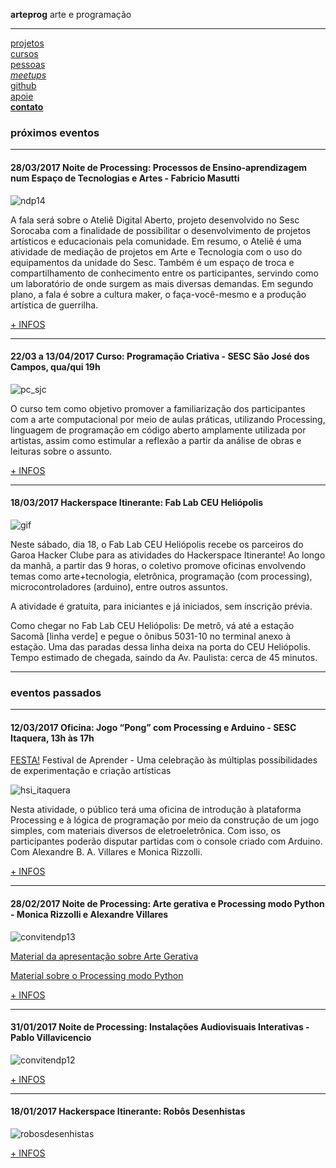 <p class="h0"><strong>arteprog</strong> arte e programação</p>
<hr>

[projetos](/projetos/)<br>
[cursos](http://arteprog.github.io/cursos/)<br>
[pessoas](/pessoas/)<br>
[*meetups*](https://www.meetup.com/arte-e-programacao/)<br>
[github](https://github.com/arteprog)<br>
[apoie](https://www.patreon.com/arteprog)<br>
[**contato**](https://docs.google.com/forms/d/e/1FAIpQLSdIbkBf-7tUBk6YZ6elDA6hL3VA86fPQNGWshHviAZRcYM3HA/viewform)


### próximos eventos
<hr>

#### 28/03/2017 Noite de Processing: Processos de Ensino-aprendizagem num Espaço de Tecnologias e Artes - Fabricio Masutti

![ndp14](https://github.com/arteprog/arteprog.github.io/blob/master/assets/images/Convite_Masutti_ndp.png?raw=true)

A fala será sobre o Ateliê Digital Aberto, projeto desenvolvido no Sesc Sorocaba com a finalidade de possibilitar o desenvolvimento de projetos artísticos e educacionais pela comunidade. Em resumo, o Ateliê é uma atividade de mediação de projetos em Arte e Tecnologia com o uso do equipamentos da unidade do Sesc. Também é um espaço de troca e compartilhamento de conhecimento entre os participantes, servindo como um laboratório de onde surgem as mais diversas demandas. Em segundo plano, a fala é sobre a cultura maker, o faça-você-mesmo e a produção artística de guerrilha.

[+ INFOS](https://garoa.net.br/wiki/Noite_de_Processing#28.2F03.2F2017_Processos_de_Ensino-aprendizagem_num_Espa.C3.A7o_de_Tecnologias_e_Artes_-_Fabricio_Masutti)

<hr>

#### 22/03 a 13/04/2017 Curso: Programação Criativa - SESC São José dos Campos, qua/qui 19h

![pc_sjc](https://github.com/arteprog/arteprog.github.io/blob/master/assets/images/pc_sjc.jpg?raw=true)

O curso tem como objetivo promover a familiarização dos participantes com a arte computacional por meio de aulas práticas, utilizando Processing, linguagem de programação em código aberto amplamente utilizada por artistas, assim como estimular a reflexão a partir da análise de obras e leituras sobre o assunto.

[+ INFOS](https://www.sescsp.org.br/programacao/117413_PROGRAMACAO+CRIATIVA)

<hr>

#### 18/03/2017 Hackerspace Itinerante: Fab Lab CEU Heliópolis 

![gif](https://github.com/arteprog/arteprog.github.io/blob/master/assets/images/source.gif?raw=true)

Neste sábado, dia 18, o Fab Lab CEU Heliópolis recebe os parceiros do Garoa Hacker Clube para as atividades do Hackerspace Itinerante! Ao longo da manhã, a partir das 9 horas, o coletivo promove oficinas envolvendo temas como arte+tecnologia, eletrônica, programação (com processing), microcontroladores (arduino), entre outros assuntos.

A atividade é gratuita, para iniciantes e já iniciados, sem inscrição prévia.

Como chegar no Fab Lab CEU Heliópolis: De metrô, vá até a estação Sacomã [linha verde] e pegue o ônibus 5031-10 no terminal anexo à estação. Uma das paradas dessa linha deixa na porta do CEU Heliópolis. Tempo estimado de chegada, saindo da Av. Paulista: cerca de 45 minutos.
<hr>

### eventos passados
<hr>

#### 12/03/2017 Oficina: Jogo “Pong” com Processing e Arduino - SESC Itaquera, 13h às 17h

[FESTA!](https://www.sescsp.org.br/programacao/115761_FESTA+FESTIVAL+DE+APRENDER) Festival de Aprender - Uma celebração às múltiplas possibilidades de experimentação e criação artísticas

![hsi_itaquera](https://github.com/arteprog/arteprog.github.io/blob/master/assets/images/hsi_sescItaquera.jpg?raw=true)

Nesta atividade, o público terá uma oficina de introdução à plataforma Processing e à lógica de programação por meio da construção de um jogo simples, com materiais diversos de eletroeletrônica. Com isso, os participantes poderão disputar partidas com o console criado com Arduino. Com Alexandre B. A. Villares e Monica Rizzolli. 

[+ INFOS](https://m.sescsp.org.br/#/cursos/117213)

<hr>

#### 28/02/2017 Noite de Processing: Arte gerativa e Processing modo Python - Monica Rizzolli e Alexandre Villares

![convitendp13](https://github.com/arteprog/arteprog.github.io/blob/master/assets/images/ndp13_600px.jpg?raw=true)

[Material da apresentação sobre Arte Gerativa](https://garoa.net.br/wiki/Arte_Gerativa)

[Material sobre o Processing modo Python](https://garoa.net.br/wiki/Processing_Modo_Python)

[+ INFOS](https://garoa.net.br/wiki/Noite_de_Processing#28.2F02.2F2017_Arte_gerativa_e_Processing_modo_Python_-_Monica_Rizzolli_e_Alexandre_Villares)

<hr>

#### 31/01/2017 Noite de Processing: Instalações Audiovisuais Interativas - Pablo Villavicencio

![convitendp12](https://garoa.net.br/w/images/thumb/Pablondp.jpg/600px-Pablondp.jpg)

[+ INFOS](https://garoa.net.br/wiki/Noite_de_Processing#31.2F01.2F2017_Instala.C3.A7.C3.B5es_audiovisuais_interativas_-_Pablo_Villavicencio)

<hr>

#### 18/01/2017 Hackerspace Itinerante: Robôs Desenhistas

![robosdesenhistas](https://github.com/MonicaRizzolli/arteprog.github.io/blob/master/assets/images/hackerspace_itinerante_18012017.jpg?raw=true)

[+ INFOS](https://hackerspaceitinerante.wordpress.com/)
